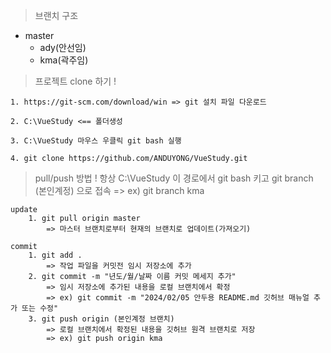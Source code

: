 > 브랜치 구조

   - master
	 - ady(안선임)
	 - kma(곽주임)




> 프로젝트 clone 하기 !

	1. https://git-scm.com/download/win => git 설치 파일 다운로드
 
	2. C:\VueStudy <== 폴더생성
 
	3. C:\VueStudy 마우스 우클릭 git bash 실행
 
	4. git clone https://github.com/ANDUYONG/VueStudy.git

> pull/push 방법
	! 항상 C:\VueStudy 이 경로에서 git bash 키고 git branch (본인계정) 으로 접속
		=> ex) git branch kma


	update
		1. git pull origin master
			=> 마스터 브랜치로부터 현재의 브랜치로 업데이트(가져오기)
			
	commit
		1. git add .
			=> 작업 파일을 커밋전 임시 저장소에 추가
		2. git commit -m "년도/월/날짜 이름 커밋 메세지 추가"
			=> 임시 저장소에 추가된 내용을 로컬 브랜치에서 확정
			=> ex) git commit -m "2024/02/05 안두용 README.md 깃허브 매뉴얼 추가 또는 수정"
		3. git push origin (본인계정 브랜치)
			=> 로컬 브랜치에서 확정된 내용을 깃허브 원격 브랜치로 저장
			=> ex) git push origin kma
